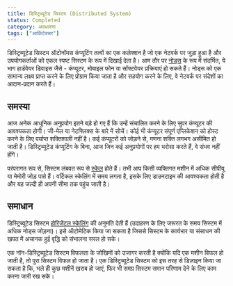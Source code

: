 ```yaml
---
title: डिस्ट्रिब्यूटेड सिस्टम (Distributed System)
status: Completed
category: अवधारणा
tags: ["आर्किटेक्चर"]
---
```


डिस्ट्रिब्यूटेड सिस्टम ऑटोनॉमस कंप्यूटिंग तत्वों का एक कलेक्शन है
जो एक नेटवर्क पर जुड़ा हुआ है और उपयोगकर्ताओं को एकल स्पष्ट सिस्टम के रूप में दिखाई देता है।
आम तौर पर [नोड्स](/nodes/) के रूप में संदर्भित, ये भाग हार्डवेयर डिवाइस जैसे - कंप्यूटर, मोबाइल फोन या सॉफ्टवेयर प्रक्रियाएं हो सकते हैं।
नोड्स को एक सामान्य लक्ष्य प्राप्त करने के लिए प्रोग्राम किया जाता है और सहयोग करने के लिए, वे नेटवर्क पर संदेशों का आदान-प्रदान करते हैं।

## समस्या

आज अनेक आधुनिक अनुप्रयोग इतने बड़े हो गए हैं कि उन्हें संचालित करने के लिए सुपर कंप्यूटर की आवश्यकता होगी।
जी-मेल या नेटफ्लिक्स के बारे में सोचें। कोई भी कंप्यूटर संपूर्ण एप्लिकेशन को होस्ट करने के लिए पर्याप्त शक्तिशाली नहीं है।
कई कंप्यूटरों को जोड़ने से, गणना शक्ति लगभग असीमित हो जाती है।
डिस्ट्रिब्यूटेड कंप्यूटिंग के बिना, आज जिन कई अनुप्रयोगों पर हम भरोसा करते हैं, वे संभव नहीं होंगे।

परंपरागत रूप से, सिस्टम लंबवत रूप से [स्केल](/scalability/) होते हैं।
तभी आप किसी व्यक्तिगत मशीन में अधिक सीपीयू या मेमोरी जोड़ पाते हैं।
वर्टिकल स्केलिंग में समय लगता है, इसके लिए डाउनटाइम की आवश्यकता होती है और यह जल्दी ही अपनी सीमा तक पहुंच जाती है।

## समाधान

डिस्ट्रिब्यूटेड सिस्टम [होरिजेंटल स्केलिंग](/horizontal-scaling/) की अनुमति देती हैं (उदाहरण के लिए जरूरत के समय सिस्टम में अधिक नोड्स जोड़ना)।
इसे ऑटोमेटिक किया जा सकता है जिससे सिस्टम के कार्यभार या संसाधन की खपत में अचानक हुई वृद्धि को संभालना सरल हो सके।

एक नॉन-डिस्ट्रिब्यूटेड सिस्टम विफलता के जोखिमों को उजागर करती है क्योंकि यदि एक मशीन विफल हो जाती है, तो पुरा सिस्टम विफल हो जाता है।
एक डिस्ट्रिब्यूटेड सिस्टम को इस तरह से डिज़ाइन किया जा सकता है कि,
भले ही कुछ मशीनें खराब हो जाएं, फिर भी समग्र सिस्टम समान परिणाम देने के लिए काम करना जारी रख सके।

